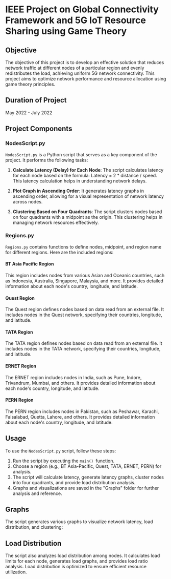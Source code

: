 # IEEE Project on Global Connectivity Framework and 5G IoT Resource Sharing using Game Theory

## Objective

The objective of this project is to develop an effective solution that reduces network traffic at different nodes of a particular region and evenly redistributes the load, achieving uniform 5G network connectivity. This project aims to optimize network performance and resource allocation using game theory principles.

## Duration of Project

May 2022 - July 2022

## Project Components

### NodesScript.py

`NodesScript.py` is a Python script that serves as a key component of the project. It performs the following tasks:

1. **Calculate Latency (Delay) for Each Node**: The script calculates latency for each node based on the formula: Latency = 2 \* distance / speed. This latency calculation helps in understanding network delays.

2. **Plot Graph in Ascending Order**: It generates latency graphs in ascending order, allowing for a visual representation of network latency across nodes.

3. **Clustering Based on Four Quadrants**: The script clusters nodes based on four quadrants with a midpoint as the origin. This clustering helps in managing network resources effectively.

### Regions.py

`Regions.py` contains functions to define nodes, midpoint, and region name for different regions. Here are the included regions:

#### BT Asia Pacific Region

This region includes nodes from various Asian and Oceanic countries, such as Indonesia, Australia, Singapore, Malaysia, and more. It provides detailed information about each node's country, longitude, and latitude.

#### Quest Region

The Quest region defines nodes based on data read from an external file. It includes nodes in the Quest network, specifying their countries, longitude, and latitude.

#### TATA Region

The TATA region defines nodes based on data read from an external file. It includes nodes in the TATA network, specifying their countries, longitude, and latitude.

#### ERNET Region

The ERNET region includes nodes in India, such as Pune, Indore, Trivandrum, Mumbai, and others. It provides detailed information about each node's country, longitude, and latitude.

#### PERN Region

The PERN region includes nodes in Pakistan, such as Peshawar, Karachi, Faisalabad, Quetta, Lahore, and others. It provides detailed information about each node's country, longitude, and latitude.

## Usage

To use the `NodesScript.py` script, follow these steps:

1. Run the script by executing the `main() `function.
1. Choose a region (e.g., BT Asia-Pacific, Quest, TATA, ERNET, PERN) for analysis.
1. The script will calculate latency, generate latency graphs, cluster nodes into four quadrants, and provide load distribution analysis.
1. Graphs and visualizations are saved in the "Graphs" folder for further analysis and reference.

## Graphs

The script generates various graphs to visualize network latency, load distribution, and clustering:

## Load Distribution

The script also analyzes load distribution among nodes. It calculates load limits for each node, generates load graphs, and provides load ratio analysis. Load distribution is optimized to ensure efficient resource utilization.
